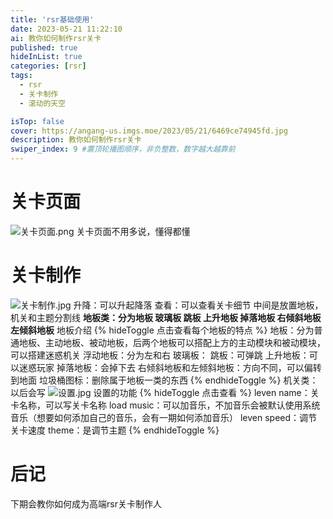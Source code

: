 ```yaml
---
title: 'rsr基础使用'
date: 2023-05-21 11:22:10
ai: 教你如何制作rsr关卡
published: true
hideInList: true
categories: [rsr]
tags:
  - rsr
  - 关卡制作
  - 滚动的天空

isTop: false
cover: https://angang-us.imgs.moe/2023/05/21/6469ce74945fd.jpg
description: 教你如何制作rsr关卡
swiper_index: 9 #置顶轮播图顺序，非负整数，数字越大越靠前
---
```

# 关卡页面
![关卡页面.png](https://cdn-us.imgs.moe/2023/05/21/6469d887e3ff2.png)
关卡页面不用多说，懂得都懂
# 关卡制作
![关卡制作.jpg](https://cdn-us.imgs.moe/2023/05/21/6469d88868b8e.jpg)
升降：可以升起降落
查看：可以查看关卡细节
中间是放置地板，机关和主题分割线
**地板类：分为地板 玻璃板 跳板 上升地板 掉落地板 右倾斜地板 左倾斜地板**
地板介绍
{% hideToggle 点击查看每个地板的特点 %}
地板：分为普通地板、主动地板、被动地板，后两个地板可以搭配上方的主动模块和被动模块，可以搭建迷惑机关
浮动地板：分为左和右
玻璃板：
跳板：可弹跳
上升地板：可以迷惑玩家
掉落地板：会掉下去
右倾斜地板和左倾斜地板：方向不同，可以偏转到地面
垃圾桶图标：删除属于地板一类的东西
{% endhideToggle %}
机关类：以后会写
![设置.jpg](https://angang-us.imgs.moe/2023/05/21/6469e4e90bc0b.jpg)
设置的功能
{% hideToggle 点击查看 %}
leven name：关卡名称，可以写关卡名称
load music：可以加音乐，不加音乐会被默认使用系统音乐（想要如何添加自己的音乐，会有一期如何添加音乐）
leven speed：调节关卡速度
theme：是调节主题
{% endhideToggle %}
# 后记
下期会教你如何成为高端rsr关卡制作人
